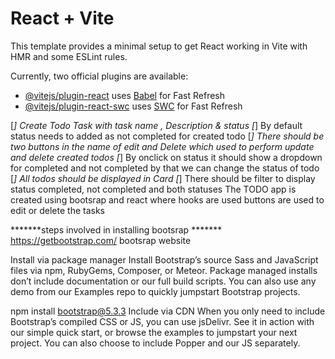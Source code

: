 
# React + Vite

This template provides a minimal setup to get React working in Vite with HMR and some ESLint rules.

Currently, two official plugins are available:

- [@vitejs/plugin-react](https://github.com/vitejs/vite-plugin-react/blob/main/packages/plugin-react/README.md) uses [Babel](https://babeljs.io/) for Fast Refresh
- [@vitejs/plugin-react-swc](https://github.com/vitejs/vite-plugin-react-swc) uses [SWC](https://swc.rs/) for Fast Refresh

[*] Create Todo Task with task name , Description & status 
[*] By default status needs to added as not completed for created todo
[*] There should be two buttons in the name of edit and Delete which used to perform update         and delete created todos
[*] By onclick on status it should show a dropdown for completed and not completed by that           we can change the status of todo
[*] All todos should be displayed in Card
[*] There should be filter to display status completed, not completed and both statuses
The TODO app is created using bootsrap and react where hooks are used buttons are used to edit or delete the tasks 


*******steps involved in installing bootsrap *******
https://getbootstrap.com/ bootsrap website

Install via package manager
Install Bootstrap’s source Sass and JavaScript files via npm, RubyGems, Composer, or Meteor. Package managed installs don’t include documentation or our full build scripts. You can also use any demo from our Examples repo to quickly jumpstart Bootstrap projects.

npm install bootstrap@5.3.3
Include via CDN
When you only need to include Bootstrap’s compiled CSS or JS, you can use jsDelivr. See it in action with our simple quick start, or browse the examples to jumpstart your next project. You can also choose to include Popper and our JS separately.

<link href="https://cdn.jsdelivr.net/npm/bootstrap@5.3.3/dist/css/bootstrap.min.css" rel="stylesheet" integrity="sha384-QWTKZyjpPEjISv5WaRU9OFeRpok6YctnYmDr5pNlyT2bRjXh0JMhjY6hW+ALEwIH" crossorigin="anonymous">
<script src="https://cdn.jsdelivr.net/npm/bootstrap@5.3.3/dist/js/bootstrap.bundle.min.js"


******* installing react *********

https://vitejs.dev/guide/


Compatibility Note

Vite requires Node.js version 18+. 20+. However, some templates require a higher Node.js version to work, please upgrade if your package manager warns about it.

npm create vite@latest

npm create vite@latest my-vue-app -- --template vue

npm i react-router-dom
use this command to install react router dom packages to perform router functions
npx degit user/project#main my-project
cd my-project

npm install
npm run dev

http://localhost:5173  to view the output in the browser 



